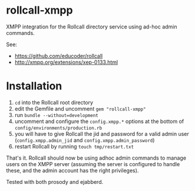 rollcall-xmpp
=============

XMPP integration for the Rollcall directory service using ad-hoc admin commands.

See:
* https://github.com/educoder/rollcall
* http://xmpp.org/extensions/xep-0133.html


Installation
============

1. `cd` into the Rollcall root directory
2. edit the Gemfile and uncomment `gem "rollcall-xmpp"`
3. run `bundle --without=development`
4. uncomment and configure the `config.xmpp.*` options at the bottom of `config/environments/production.rb`
5. you will have to give Rollcall the jid and password for a valid admin user (`config.xmpp.admin_jid` and `config.xmpp.admin_password`)
6. restart Rollcall by running `touch tmp/restart.txt`

That's it. Rollcall should now be using adhoc admin commands to manage users on the XMPP server (assuming the server is configured to handle these, and the admin account has the right privileges). 

Tested with both prosody and ejabberd.
